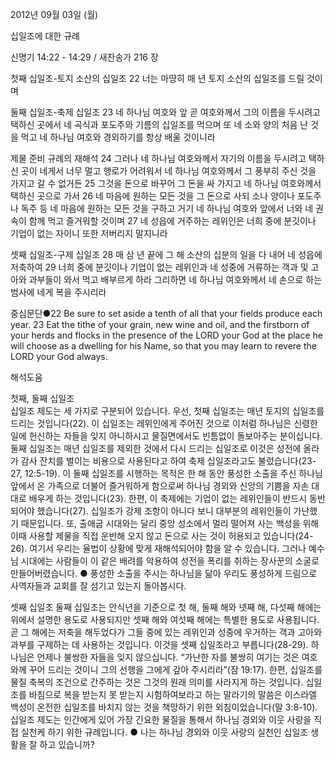 2012년 09월 03일 (월)

십일조에 대한 규례



신명기 14:22 - 14:29 / 새찬송가 216 장


첫째 십일조-토지 소산의 십일조
22 너는 마땅히 매 년 토지 소산의 십일조를 드릴 것이며

둘째 십일조-축제 십일조
23 네 하나님 여호와 앞 곧 여호와께서 그의 이름을 두시려고 택하신 곳에서 네 곡식과 포도주와 기름의 십일조를 먹으며 또 네 소와 양의 처음 난 것을 먹고 네 하나님 여호와 경외하기를 항상 배울 것이니라

제물 준비 규례의 재해석
24 그러나 네 하나님 여호와께서 자기의 이름을 두시려고 택하신 곳이 네게서 너무 멀고 행로가 어려워서 네 하나님 여호와께서 그 풍부히 주신 것을 가지고 갈 수 없거든 25 그것을 돈으로 바꾸어 그 돈을 싸 가지고 네 하나님 여호와께서 택하신 곳으로 가서 26 네 마음에 원하는 모든 것을 그 돈으로 사되 소나 양이나 포도주나 독주 등 네 마음에 원하는 모든 것을 구하고 거기 네 하나님 여호와 앞에서 너와 네 권속이 함께 먹고 즐거워할 것이며 27 네 성읍에 거주하는 레위인은 너희 중에 분깃이나 기업이 없는 자이니 또한 저버리지 말지니라

셋째 십일조-구제 십일조
28 매 삼 년 끝에 그 해 소산의 십분의 일을 다 내어 네 성읍에 저축하여 29 너희 중에 분깃이나 기업이 없는 레위인과 네 성중에 거류하는 객과 및 고아와 과부들이 와서 먹고 배부르게 하라 그리하면 네 하나님 여호와께서 네 손으로 하는 범사에 네게 복을 주시리라

중심문단●22 Be sure to set aside a tenth of all that your fields produce each year. 23 Eat the tithe of your grain, new wine and oil, and the firstborn of your herds and flocks in the presence of the LORD your God at the place he will choose as a dwelling for his Name, so that you may learn to revere the LORD your God always.

해석도움





첫째, 둘째 십일조  
십일조 제도는 세 가지로 구분되어 있습니다. 우선, 첫째 십일조는 매년 토지의 십일조를 드리는 것입니다(22). 이 십일조는 레위인에게 주어진 것으로 이처럼 하나님은 신령한 일에 헌신하는 자들을 잊지 아니하시고 물질면에서도 빈틈없이 돌보아주는 분이십니다. 둘째 십일조는 매년 십일조를 제외한 것에서 다시 드리는 십일조로 이것은 성전에 올라가 감사 잔치를 벌이는 비용으로 사용된다고 하여 축제 십일조라고도 불렀습니다(23-27, 12:5-19). 이 둘째 십일조를 시행하는 목적은 한 해 동안 풍성한 소출을 주신 하나님 앞에서 온 가족으로 더불어 즐거워하게 함으로써 하나님 경외와 신앙의 기쁨을 자손 대대로 배우게 하는 것입니다(23). 한편, 이 축제에는 기업이 없는 레위인들이 반드시 동반되어야 했습니다(27). 십일조가 강제 조항이 아니다 보니 대부분의 레위인들이 가난했기 때문입니다. 또, 출애굽 시대와는 달리 중앙 성소에서 멀리 떨어져 사는 백성을 위해 이때 사용할 제물을 직접 운반해 오지 않고 돈으로 사는 것이 허용되고 있습니다(24-26). 여기서 우리는 율법이 상황에 맞게 재해석되어야 함을 알 수 있습니다. 그러나 예수님 시대에는 사람들이 이 같은 배려를 악용하여 성전을 폭리를 취하는 장사꾼의 소굴로 만들어버렸습니다.
● 풍성한 소출을 주시는 하나님을 닮아 우리도 풍성하게 드림으로 사역자들과 교회를 잘 섬기고 있는지 돌아봅시다.

셋째 십일조 
둘째 십일조는 안식년을 기준으로 첫 해, 둘째 해와 넷째 해, 다섯째 해에는 위에서 설명한 용도로 사용되지만 셋째 해와 여섯째 해에는 특별한 용도로 사용됩니다. 곧 그 해에는 저축을 해두었다가 그들 중에 있는 레위인과 성중에 우거하는 객과 고아와 과부를 구제하는 데 사용하는 것입니다. 이것을 셋째 십일조라고 부릅니다(28-29). 하나님은 언제나 불쌍한 자들을 잊지 않으십니다. “가난한 자를 불쌍히 여기는 것은 여호와께 꾸어 드리는 것이니 그의 선행을 그에게 갚아 주시리라”(잠 19:17). 한편, 십일조를 물질 축복의 조건으로 간주하는 것은 그것의 원래 의미를 사라지게 하는 것입니다. 십일조를 바침으로 복을 받는지 못 받는지 시험하여보라고 하는 말라기의 말씀은 이스라엘 백성이 온전한 십일조를 바치지 않는 것을 책망하기 위한 외침이었습니다(말 3:8-10). 십일조 제도는 인간에게 있어 가장 긴요한 물질을 통해서 하나님 경외와 이웃 사랑을 직접 실천케 하기 위한 규례입니다.
● 나는 하나님 경외와 이웃 사랑의 실천인 십일조 생활을 잘 하고 있습니까?